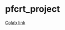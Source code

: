 # pfcrt_project

[Colab link](https://colab.research.google.com/drive/1dg0OAJAQt-rwmWPKFcv2CyK5Si8JIfyu?usp=sharing)
